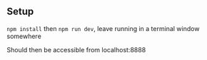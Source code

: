 ## Setup

`npm install` then `npm run dev`, leave running in a terminal window somewhere

Should then be accessible from localhost:8888
